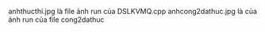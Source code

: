anhthucthi.jpg là file ảnh run của DSLKVMQ.cpp
anhcong2dathuc.jpg là của ảnh run của file cong2dathuc
